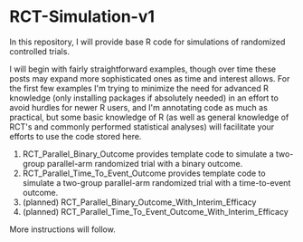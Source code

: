 # RCT-Simulation-v1

In this repository, I will provide base R code for simulations of randomized controlled trials.  

I will begin with fairly straightforward examples, though over time these posts may expand more sophisticated ones as time and interest allows.  For the first few examples I'm trying to minimize the need for advanced R knowledge (only installing packages if absolutely needed) in an effort to avoid hurdles for newer R users, and I'm annotating code as much as practical, but some basic knowledge of R (as well as general knowledge of RCT's and commonly performed statistical analyses) will facilitate your efforts to use the code stored here.

1. RCT_Parallel_Binary_Outcome provides template code to simulate a two-group parallel-arm randomized trial with a binary outcome.
2. RCT_Parallel_Time_To_Event_Outcome provides template code to simulate a two-group parallel-arm randomized trial with a time-to-event outcome.
3. (planned) RCT_Parallel_Binary_Outcome_With_Interim_Efficacy
4. (planned) RCT_Parallel_Time_To_Event_Outcome_With_Interim_Efficacy

More instructions will follow.
